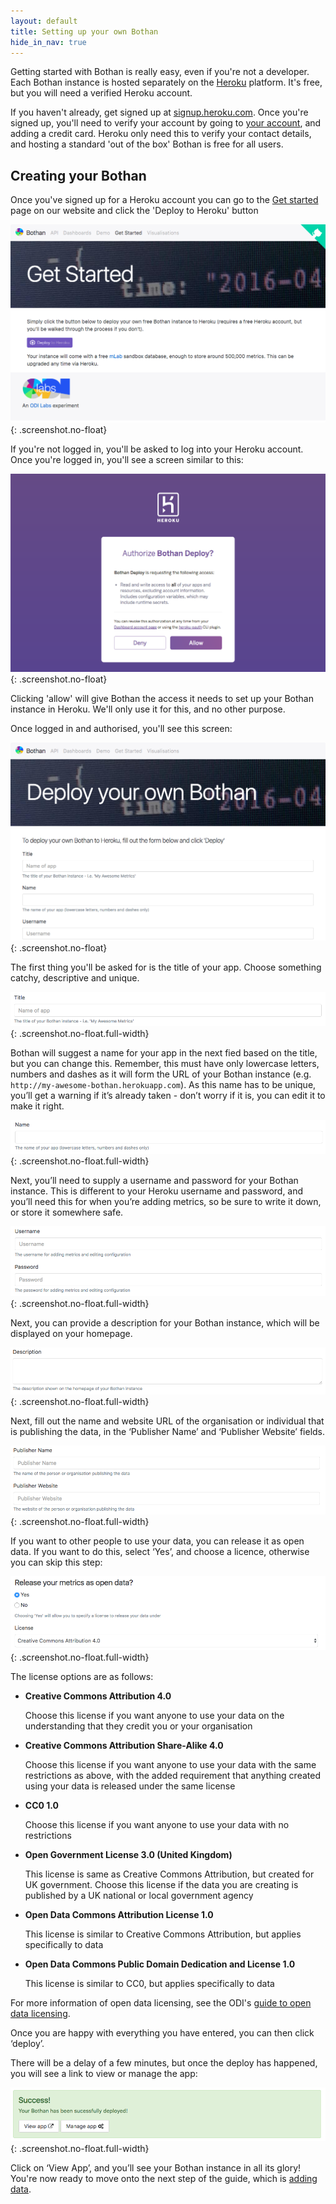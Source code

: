 ```yaml
---
layout: default
title: Setting up your own Bothan
hide_in_nav: true
---
```


Getting started with Bothan is really easy, even if you're not a developer. Each
Bothan instance is hosted separately on the [Heroku](heroku.com) platform. It's free, but you
will need a verified Heroku account.

If you haven't already, get signed up at [signup.heroku.com](https://signup.heroku.com).
Once you're signed up, you'll need to verify your account by going to [your account](https://dashboard.heroku.com/account/billing),
and adding a credit card. Heroku only need this to verify your contact details,
and hosting a standard 'out of the box' Bothan is free for all users.

## Creating your Bothan

Once you've signed up for a Heroku account you can go to the [Get started](https://bothan.io/get-started.html)
page on our website and click the 'Deploy to Heroku' button

![](/images/setting-up/step-1.png){: .screenshot.no-float}

If you're not logged in, you'll be asked to log into your Heroku account. Once you're
logged in, you'll see a screen similar to this:

![](/images/setting-up/step-2.png){: .screenshot.no-float}

Clicking 'allow' will give Bothan the access it needs to set up your Bothan instance
in Heroku. We'll only use it for this, and no other purpose.

Once logged in and authorised, you'll see this screen:

![](/images/setting-up/step-3.png){: .screenshot.no-float}

The first thing you'll be asked for is the title of your app. Choose something
catchy, descriptive and unique.

![](/images/setting-up/step-4.png){: .screenshot.no-float.full-width}

Bothan will suggest a name for your app in the next fied based on the title,
but you can change this. Remember, this must have only lowercase letters,
numbers and dashes as it will form the URL of your Bothan instance (e.g. `http://my-awesome-bothan.herokuapp.com`).
As this name has to be unique, you’ll get a warning if it’s already taken -
don’t worry if it is, you can edit it to make it right.

![](/images/setting-up/step-5.png){: .screenshot.no-float.full-width}

Next, you’ll need to supply a username and password for your Bothan instance.
This is different to your Heroku username and password, and you’ll need this
for when you’re adding metrics, so be sure to write it down, or store it somewhere safe.

![](/images/setting-up/step-6.png){: .screenshot.no-float.full-width}

Next, you can provide a description for your Bothan instance, which will be
displayed on your homepage.

![](/images/setting-up/step-7.png){: .screenshot.no-float.full-width}

Next, fill out the name and website URL of the organisation or individual that
is publishing the data, in the ‘Publisher Name’ and ‘Publisher Website’ fields.

![](/images/setting-up/step-8.png){: .screenshot.no-float.full-width}

If you want to other people to use your data, you can release it as open data.
If you want to do this, select ‘Yes’, and choose a licence, otherwise you can
skip this step:

![](/images/setting-up/step-9.png){: .screenshot.no-float.full-width}

The license options are as follows:

* **Creative Commons Attribution 4.0**

    Choose this license if you want anyone to use your data on the understanding that they credit you or your organisation
* **Creative Commons Attribution Share-Alike 4.0**

    Choose this license if you want anyone to use your data with the same restrictions as above, with the added requirement that anything created using your data is released under the same license
* **CC0 1.0**

    Choose this license if you want anyone to use your data with no restrictions
* **Open Government License 3.0 (United Kingdom)**

    This license is same as Creative Commons Attribution, but created for UK government. Choose this license if the data you are creating is published by a UK national or local government agency
* **Open Data Commons Attribution License 1.0**

    This license is similar to Creative Commons Attribution, but applies specifically to data
* **Open Data Commons Public Domain Dedication and License 1.0**

    This license is similar to CC0, but applies specifically to data

For more information of open data licensing, see the ODI's [guide to open data licensing](https://theodi.org/guides/publishers-guide-open-data-licensing).

Once you are happy with everything you have entered, you can then click ‘deploy’.

There will be a delay of a few minutes, but once the deploy has happened,
you will see a link to view or manage the app:

![](/images/setting-up/step-11.png){: .screenshot.no-float.full-width}

Click on ‘View App’, and you’ll see your Bothan instance in all its glory!
You're now ready to move onto the next step of the guide, which is [adding data](/adding-data.html).

